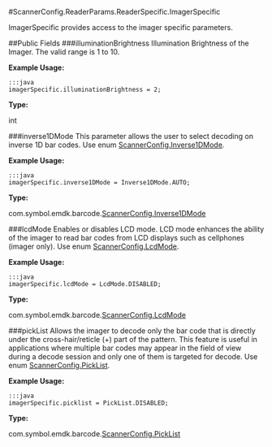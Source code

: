 #ScannerConfig.ReaderParams.ReaderSpecific.ImagerSpecific

ImagerSpecific provides access to the imager specific parameters.

##Public Fields
###illuminationBrightness
Illumination Brightness of the Imager. The valid range is 1 to 10.

**Example Usage:**

    :::java
    imagerSpecific.illuminationBrightness = 2;

**Type:**

int

###inverse1DMode
This parameter allows the user to select decoding on inverse 1D bar codes. Use enum [ScannerConfig.Inverse1DMode](ScannerConfig#ScannerConfig.Inverse1DMode).

**Example Usage:**

    :::java
    imagerSpecific.inverse1DMode = Inverse1DMode.AUTO;

**Type:**

com.symbol.emdk.barcode.[ScannerConfig.Inverse1DMode](ScannerConfig#ScannerConfig.Inverse1DMode)

###lcdMode
Enables or disables LCD mode. LCD mode enhances the ability of the imager to read bar codes from LCD displays such as cellphones (imager only). Use enum [ScannerConfig.LcdMode](ScannerConfig#ScannerConfig.LcdMode).

**Example Usage:**

    :::java
    imagerSpecific.lcdMode = LcdMode.DISABLED;

**Type:**

com.symbol.emdk.barcode.[ScannerConfig.LcdMode](ScannerConfig#ScannerConfig.LcdMode)

###pickList
Allows the imager to decode only the bar code that is directly under the cross-hair/reticle (+) part of the pattern. This feature is useful in applications where multiple bar codes may appear in the field of view during a decode session and only one of them is targeted for decode. Use enum [ScannerConfig.PickList](ScannerConfig#ScannerConfig.PickList).

**Example Usage:**

    :::java
    imagerSpecific.picklist = PickList.DISABLED;

**Type:**

com.symbol.emdk.barcode.[ScannerConfig.PickList](ScannerConfig#ScannerConfig.PickList)